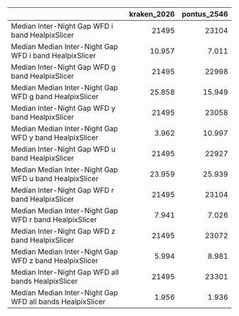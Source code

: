 |                                                           |   kraken_2026 |   pontus_2546 |
|:----------------------------------------------------------|--------------:|--------------:|
| Median Inter-Night Gap WFD i band HealpixSlicer           |     21495     |     23104     |
| Median Median Inter-Night Gap WFD i band HealpixSlicer    |        10.957 |         7.011 |
| Median Inter-Night Gap WFD g band HealpixSlicer           |     21495     |     22998     |
| Median Median Inter-Night Gap WFD g band HealpixSlicer    |        25.858 |        15.949 |
| Median Inter-Night Gap WFD y band HealpixSlicer           |     21495     |     23058     |
| Median Median Inter-Night Gap WFD y band HealpixSlicer    |         3.962 |        10.997 |
| Median Inter-Night Gap WFD u band HealpixSlicer           |     21495     |     22927     |
| Median Median Inter-Night Gap WFD u band HealpixSlicer    |        23.959 |        25.939 |
| Median Inter-Night Gap WFD r band HealpixSlicer           |     21495     |     23104     |
| Median Median Inter-Night Gap WFD r band HealpixSlicer    |         7.941 |         7.026 |
| Median Inter-Night Gap WFD z band HealpixSlicer           |     21495     |     23072     |
| Median Median Inter-Night Gap WFD z band HealpixSlicer    |         5.994 |         8.981 |
| Median Inter-Night Gap WFD all bands HealpixSlicer        |     21495     |     23301     |
| Median Median Inter-Night Gap WFD all bands HealpixSlicer |         1.956 |         1.936 |
